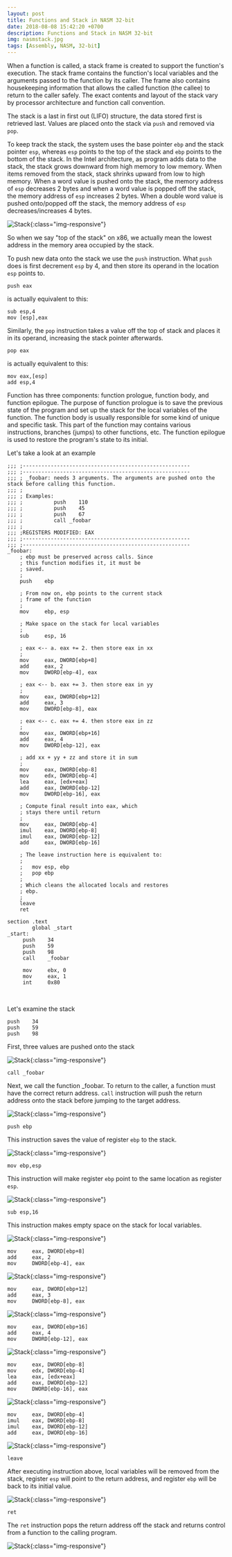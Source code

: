 ```yaml
---
layout: post
title: Functions and Stack in NASM 32-bit
date: 2018-08-08 15:42:20 +0700
description: Functions and Stack in NASM 32-bit
img: nasmstack.jpg
tags: [Assembly, NASM, 32-bit]
---
```

When a function is called, a stack frame is created to support the function's execution. The stack frame contains the function's local variables and the arguments passed to the function by its caller. The frame also contains housekeeping information that allows the called function (the callee) to return to the caller safely. The exact contents and layout of the stack vary by processor architecture and function call convention.

The stack is a last in first out (LIFO) structure, the data stored first is retrieved last. Values are placed onto the stack via <code>push</code> and removed via <code>pop</code>.

To keep track the stack, the system uses the base pointer <code>ebp</code> and the stack pointer <code>esp</code>, whereas <code>esp</code> points to the top of the stack and <code>ebp</code> points to the bottom of the stack. In the Intel architecture, as program adds data to the stack, the stack grows downward from high memory to low memory. When items removed from the stack, stack shrinks upward from low to high memory. When a word value is pushed onto the stack, the memory address of <code>esp</code> decreases 2 bytes and when a word value is popped off the stack, the memory address of <code>esp</code> increases 2 bytes. When a double word value is pushed onto/popped off the stack, the memory address of <code>esp</code> decreases/increases 4 bytes.

![Stack](/assets/img/stack.jpg){:class="img-responsive"}

So when we say "top of the stack" on x86, we actually mean the lowest address in the memory area occupied by the stack.

To push new data onto the stack we use the <code>push</code> instruction. What <code>push</code> does is first decrement <code>esp</code> by 4, and then store its operand in the location <code>esp</code> points to.

<pre>
<code data-language="c">push eax</code>
</pre>

is actually equivalent to this:

<pre>
<code data-language="c">sub esp,4
mov [esp],eax</code>
</pre>

Similarly, the <code>pop</code> instruction takes a value off the top of stack and places it in its operand, increasing the stack pointer afterwards.

<pre>
<code data-language="c">pop eax</code>
</pre>

is actually equivalent to this:

<pre>
<code data-language="c">mov eax,[esp]
add esp,4</code>
</pre>

Function has three components: function prologue, function body, and function epilogue. The purpose of function prologue is to save the previous state of the program and set up the stack for the local variables of the function. The function body is usually responsible for some kind of unique and specific task. This part of the function may contains various instructions, branches (jumps) to other functions, etc. The function epilogue is used to restore the program's state to its initial.

Let's take a look at an example

<pre>
<code data-language="c">;;; ;------------------------------------------------------
;;; ;------------------------------------------------------
;;; ; _foobar: needs 3 arguments. The arguments are pushed onto the stack before calling this function.
;;; ;
;;; ; Examples:
;;; ;          push    110
;;; ;          push    45
;;; ;          push    67
;;; ;          call _foobar
;;; ;
;;; ;REGISTERS MODIFIED: EAX
;;; ;------------------------------------------------------
;;; ;------------------------------------------------------
_foobar:
    ; ebp must be preserved across calls. Since
    ; this function modifies it, it must be
    ; saved.
    ;
    push    ebp

    ; From now on, ebp points to the current stack
    ; frame of the function
    ;
    mov     ebp, esp

    ; Make space on the stack for local variables
    ;
    sub     esp, 16

    ; eax <-- a. eax += 2. then store eax in xx
    ;
    mov     eax, DWORD[ebp+8]
    add     eax, 2
    mov     DWORD[ebp-4], eax

    ; eax <-- b. eax += 3. then store eax in yy
    ;
    mov     eax, DWORD[ebp+12]
    add     eax, 3
    mov     DWORD[ebp-8], eax

    ; eax <-- c. eax += 4. then store eax in zz
    ;
    mov     eax, DWORD[ebp+16]
    add     eax, 4
    mov     DWORD[ebp-12], eax

    ; add xx + yy + zz and store it in sum
    ;
    mov     eax, DWORD[ebp-8]
    mov     edx, DWORD[ebp-4]
    lea     eax, [edx+eax]
    add     eax, DWORD[ebp-12]
    mov     DWORD[ebp-16], eax

    ; Compute final result into eax, which
    ; stays there until return
    ;
    mov     eax, DWORD[ebp-4]
    imul    eax, DWORD[ebp-8]
    imul    eax, DWORD[ebp-12]
    add     eax, DWORD[ebp-16]

    ; The leave instruction here is equivalent to:
    ;
    ;   mov esp, ebp
    ;   pop ebp
    ;
    ; Which cleans the allocated locals and restores
    ; ebp.
    ;
    leave
    ret

section .text
        global _start
_start:
     push    34
     push    59
     push    98
     call    _foobar

     mov     ebx, 0
     mov     eax, 1
     int     0x80</code>
</pre>
<br>

Let's examine the stack

<pre>
<code data-language="c">push    34
push    59
push    98</code>
</pre>

First, three values are pushed onto the stack

![Stack](/assets/img/step1.jpg){:class="img-responsive"}

<pre>
<code data-language="c">call _foobar</code>
</pre>

Next, we call the function _foobar. To return to the caller, a function must have the correct return address.
<code>call</code> instruction will push the return address onto the stack before jumping to the target address.

![Stack](/assets/img/step2.jpg){:class="img-responsive"}

<pre>
<code data-language="c">push ebp</code>
</pre>

This instruction saves the value of register <code>ebp</code> to the stack.

![Stack](/assets/img/step3.jpg){:class="img-responsive"}

<pre>
<code data-language="c">mov ebp,esp</code>
</pre>

This instruction will make register <code>ebp</code> point to the same location as register <code>esp</code>.

![Stack](/assets/img/step4.jpg){:class="img-responsive"}

<pre>
<code data-language="c">sub esp,16</code>
</pre>

This instruction makes empty space on the stack for local variables.

![Stack](/assets/img/step5.jpg){:class="img-responsive"}

<pre>
<code data-language="c">mov     eax, DWORD[ebp+8]
add     eax, 2
mov     DWORD[ebp-4], eax</code>
</pre>

![Stack](/assets/img/step6.jpg){:class="img-responsive"}

<pre>
<code data-language="c">mov     eax, DWORD[ebp+12]
add     eax, 3
mov     DWORD[ebp-8], eax</code>
</pre>

![Stack](/assets/img/step7.jpg){:class="img-responsive"}


<pre>
<code data-language="c">mov     eax, DWORD[ebp+16]
add     eax, 4
mov     DWORD[ebp-12], eax</code>
</pre>

![Stack](/assets/img/step8.jpg){:class="img-responsive"}


<pre>
<code data-language="c">mov     eax, DWORD[ebp-8]
mov     edx, DWORD[ebp-4]
lea     eax, [edx+eax]
add     eax, DWORD[ebp-12]
mov     DWORD[ebp-16], eax</code>
</pre>

![Stack](/assets/img/step9.jpg){:class="img-responsive"}

<pre>
<code data-language="c">mov     eax, DWORD[ebp-4]
imul    eax, DWORD[ebp-8]
imul    eax, DWORD[ebp-12]
add     eax, DWORD[ebp-16]</code>
</pre>

![Stack](/assets/img/step10.jpg){:class="img-responsive"}

<pre>
<code data-language="c">leave</code>
</pre>

After executing instruction above, local variables will be removed from the stack, register <code>esp</code> will point to the return address, and register <code>ebp</code> will be back to its initial value.

![Stack](/assets/img/step11.jpg){:class="img-responsive"}

<pre>
<code data-language="c">ret</code>
</pre>

The <code>ret</code> instruction pops the return address off the stack and returns control from a function to the calling program.

![Stack](/assets/img/step12.jpg){:class="img-responsive"}
